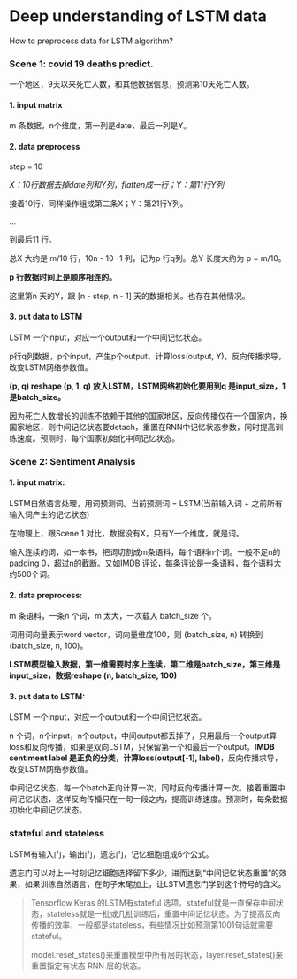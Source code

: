 # Deep understanding of LSTM data

How to preprocess data for LSTM algorithm?

### Scene 1: covid 19 deaths predict.

一个地区，9天以来死亡人数，和其他数据信息，预测第10天死亡人数。

#### 1. input matrix

  m 条数据，n个维度，第一列是date，最后一列是Y。


#### 2. data preprocess

  step = 10

  *X：10行数据去掉date列和Y列，flatten成一行；Y：第11行Y列*

  接着10行，同样操作组成第二条X；Y：第21行Y列。

  ...

  到最后11 行。

  总X 大约是 m/10 行，10n - 10 -1 列，记为p 行q列。总Y 长度大约为 p = m/10。

  **p 行数据时间上是顺序相连的。**

  这里第n 天的Y，跟 [n - step, n - 1] 天的数据相关。也存在其他情况。

#### 3. put data to LSTM

  LSTM 一个input，对应一个output和一个中间记忆状态。

  p行q列数据，p个input，产生p个output，计算loss(output, Y)，反向传播求导，改变LSTM网络参数值。

  **(p, q) reshape (p, 1, q) 放入LSTM，LSTM网络初始化要用到q 是input_size，1 是batch_size。**

因为死亡人数增长的训练不依赖于其他的国家地区，反向传播仅在一个国家内，换国家地区，则中间记忆状态要detach，重置在RNN中记忆状态参数，同时提高训练速度。预测时，每个国家初始化中间记忆状态。


### Scene 2: Sentiment Analysis

#### 1. input matrix:

  LSTM自然语言处理，用词预测词。当前预测词 = LSTM(当前输入词 + 之前所有输入词产生的记忆状态)

  在物理上，跟Scene 1 对比，数据没有X，只有Y一个维度，就是词。

  输入连续的词，如一本书，把词切割成m条语料，每个语料n个词。一般不足n的padding 0，超过n的截断。又如IMDB
评论，每条评论是一条语料，每个语料大约500个词。

#### 2. data preprocess:

  m 条语料，一条n 个词，m 太大，一次载入 batch_size 个。

  词用词向量表示word vector，词向量维度100，则 (batch_size, n) 转换到 (batch_size, n, 100)。

  **LSTM模型输入数据，第一维需要时序上连续，第二维是batch_size，第三维是input_size，数据reshape (n,
batch_size, 100)**

#### 3. put data to LSTM:

  LSTM 一个input，对应一个output和一个中间记忆状态。

  n
个词，n个input，n个output，中间output都丢掉了，只用最后一个output算loss和反向传播，如果是双向LSTM，只保留第一个和最后一个output。**IMDB
sentiment label 是正负的分类，计算loss(output[-1], label)**，反向传播求导，改变LSTM网络参数值。

中间记忆状态，每一个batch正向计算一次，同时反向传播计算一次。接着重置中间记忆状态，这样反向传播只在一句一段之内，提高训练速度。预测时，每条数据初始化中间记忆状态。


### stateful and stateless

LSTM有输入门，输出门，遗忘门，记忆细胞组成6个公式。

遗忘门可以对上一时刻记忆细胞选择留下多少，进而达到“中间记忆状态重置”的效果，如果训练自然语言，在句子末尾加上<eos>，让LSTM遗忘门学到这个符号的含义。

> Tensorflow Keras 的LSTM有stateful
选项。stateful就是一直保存中间状态，stateless就是一批或几批训练后，重置中间记忆状态。为了提高反向传播的效率，一般都是stateless，有些情况比如预测第1001句话就需要stateful。
>
> model.reset_states()来重置模型中所有层的状态，layer.reset_states()来重置指定有状态 RNN 层的状态。
